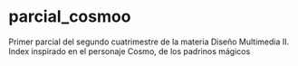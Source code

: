 # parcial_cosmoo
Primer parcial del segundo cuatrimestre de la materia Diseño Multimedia II. Index inspirado en el personaje Cosmo, de los padrinos mágicos
